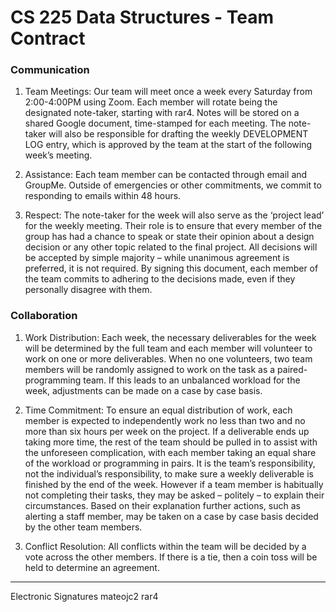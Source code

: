 # CS 225 Data Structures - Team Contract

### Communication

1. Team Meetings: Our team will meet once a week every Saturday from 2:00-4:00PM using Zoom. Each member will rotate being the designated note-taker, starting with rar4. Notes will be stored on a shared Google document, time-stamped for each meeting. The note-taker will also be responsible for drafting the weekly DEVELOPMENT LOG entry, which is approved by the team at the start of the following week’s meeting.

2. Assistance: Each team member can be contacted through email and GroupMe. Outside
of emergencies or other commitments, we commit to responding to emails within 48 hours.

3. Respect: The note-taker for the week will also serve as the ‘project lead’ for the weekly meeting. Their role is to ensure that every member of the group has had a chance to speak or state their opinion about a design decision or any other topic related to the final project. All decisions will be accepted by simple majority – while unanimous agreement is preferred, it is not required. By signing this document, each member of the team commits to adhering to the decisions made, even if they personally disagree with them.

### Collaboration

1. Work Distribution: Each week, the necessary deliverables for the week will be determined by the full team and each member will volunteer to work on one or more deliverables. When no one volunteers, two team members will be randomly assigned to work on the task as a paired-programming team. If this leads to an unbalanced workload for the week, adjustments can be made on a case by case basis.

2. Time Commitment: To ensure an equal distribution of work, each member is expected to
independently work no less than two and no more than six hours per week on the project.
If a deliverable ends up taking more time, the rest of the team should be pulled in to assist with the unforeseen complication, with each member taking an equal share of the workload or programming in pairs. It is the team’s responsibility, not the individual’s responsibility, to make sure a weekly deliverable is finished by the end of the week.
However if a team member is habitually not completing their tasks, they may be asked –
politely – to explain their circumstances. Based on their explanation further actions, such as alerting a staff member, may be taken on a case by case basis decided by the other team members.

3. Conflict Resolution: All conflicts within the team will be decided by a vote across the other members. If there is a tie, then a coin toss will be held to determine an agreement.

---

Electronic Signatures
mateojc2
rar4